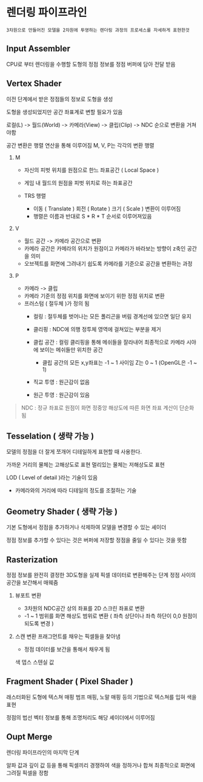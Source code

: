 # 렌더링 파이프라인
    3차원으로 만들어진 모델을 2차원에 투영하는 렌더링 과정의 프로세스를 자세하게 표현한것

## Input Assembler
CPU로 부터 렌더링을 수행할 도형의 정점 정보를 정점 버퍼에 담아 전달 받음

## Vertex Shader
이전 단계에서 받은 정점들의 정보로 도형을 생성

도형을 생성되었지만 공간 좌표계로 변할 필요가 있음

로컬(L) -> 월드(World) -> 카메라(View) -> 클립(Clip) -> NDC 순으로 변환을 거쳐야함

공간 변환은 행렬 연산을 통해 이루어짐 M, V, P는 각각의 변환 행렬

1. M
    - 자신의 피벗 위치를 원점으로 한느 좌표공간 ( Local Space )

    - 게임 내 월드의 원점을 피벗 위치로 하는 좌표공간
    - TRS 행렬
        - 이동 ( Translate ) 회전  ( Rotate ) 크기 ( Scale ) 변환이 이루어짐
        - 행렬은 이름과 반대로 S * R * T 순서로 이루어져있음
2. V
    - 월드 공간 -> 카메라 공간으로 변환
    - 카메라 공간은 카메라의 위치가 원점이고 카메라가 바라보는 방향이 z축인 공간을 의미
    - 오브젝트를 화면에 그려내기 쉽도록 카메라를 기준으로 공간을 변환하는 과정

3. P
    - 카메라 -> 클립
    - 카메라 기준의 정점 위치를 화면에 보이기 위한 정점 위치로 변환
    - 프러스텀 ( 절두체 )가 정의 됨
        - 컬링 : 절두체를 벗어나는 모든 폴리곤을 버림 경계선에 있으면 일단 유지 
        
        - 클리핑 : NDC에 의행 정투체 영역에 걸쳐있는 부분을 제거
        
        - 클립 공간 : 컬링 클리핑을 통해 메쉬들을 잘라내어 최종적으로 카메라 시야에 보이는 메쉬들만 위치한 공간
            - 클립 공간의 모든 x,y좌표는 -1 ~ 1 사이임 Z는 0 ~ 1 (OpenGL은 -1 ~ 1)

        - 직교 투영 : 원근감이 없음

        - 원근 투영 : 원근감이 있음

> NDC : 정규 좌표로 원점이 화면 정중앙 해상도에 따른 화면 좌표 계산이 단순화됨

## Tesselation ( 생략 가능 )
모델의 정점을 더 잘게 쪼개어 디테일하게 표현할 때 사용한다.

가까운 거리의 물체는 고해상도로 표현 멀리있는 물체는 저해상도로 표현

LOD ( Level of detail )라는 기술이 있음
- 카메라와의 거리에 따라 디테일의 정도를 조절하는 기술

## Geometry Shader ( 생략 가능 )
기본 도형에서 정점을 추가하거나 삭제하여 모델을 변경할 수 있는 셰이더

정점 정보를 추가할 수 있다는 것은 버퍼에 저장할 정점을 줄일 수 있다는 것을 뜻함

## Rasterization
정점 정보를 완전히 결정한 3D도형을 실제 픽셀 데이터로 변환해주는 단계
정점 사이의 공간을 보간해서 매웨줌

1. 뷰포트 변환
    - 3차원의 NDC공간 상의 좌표를 2D 스크린 좌표로 변환
    - -1 ~ 1 범위를 화면 해상도 범위로 변환 ( 좌측 상단이나 좌측 하단이 0,0 원점이 되도록 변경 )
2. 스캔 변환
    프래그먼트를 채우는 픽셀들을 찾아냄
    - 정점 데이터를 보간을 통해서 채우게 됨

    색 뎁스 스텐실 값


## Fragment Shader ( Pixel Shader )
래스터화된 도형에 텍스쳐 매핑 범프 매핑, 노말 매핑 등의 기법으로 텍스쳐를 입혀 색을 표현

정점의 법선 벡터 정보를 통해 조명처리도 해당 셰이더에서 이루어짐

## Oupt Merge
렌더링 파이프라인의 마지막 단계

알파 값과 깊이 값 등을 통해 픽셀끼리 경쟁하여 색을 정하거나 합쳐 최종적으로 화면에 그려질 픽셀을 정함